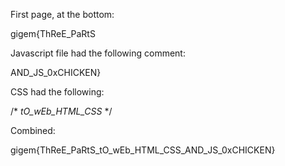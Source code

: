 First page, at the bottom:

gigem{ThReE_PaRtS

Javascript file had the following comment:

AND_JS_0xCHICKEN}

CSS had the following:

/* _tO_wEb_HTML_CSS_ */

Combined:

gigem{ThReE_PaRtS_tO_wEb_HTML_CSS_AND_JS_0xCHICKEN}
